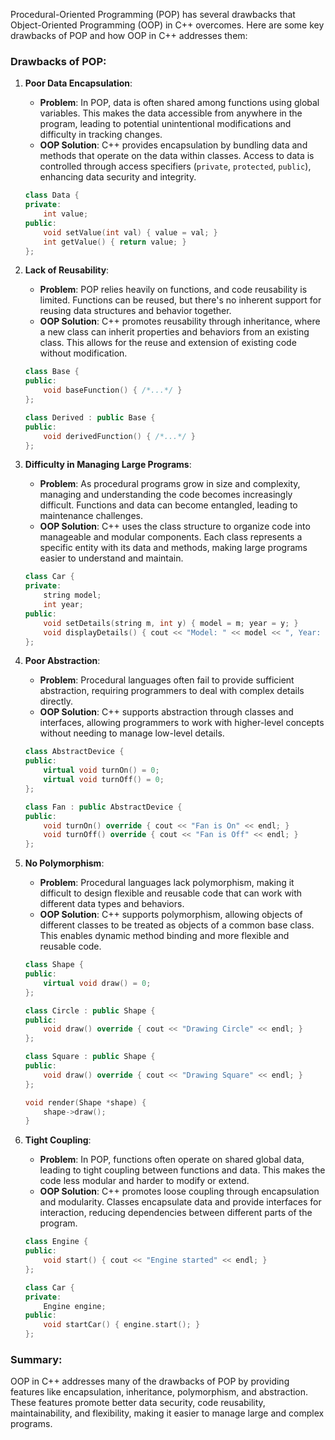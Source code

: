 Procedural-Oriented Programming (POP) has several drawbacks that Object-Oriented Programming (OOP) in C++ overcomes. Here are some key drawbacks of POP and how OOP in C++ addresses them:

### Drawbacks of POP:

1. **Poor Data Encapsulation**:
    - **Problem**: In POP, data is often shared among functions using global variables. This makes the data accessible from anywhere in the program, leading to potential unintentional modifications and difficulty in tracking changes.
    - **OOP Solution**: C++ provides encapsulation by bundling data and methods that operate on the data within classes. Access to data is controlled through access specifiers (`private`, `protected`, `public`), enhancing data security and integrity.

    ```cpp
    class Data {
    private:
        int value;
    public:
        void setValue(int val) { value = val; }
        int getValue() { return value; }
    };
    ```

2. **Lack of Reusability**:
    - **Problem**: POP relies heavily on functions, and code reusability is limited. Functions can be reused, but there's no inherent support for reusing data structures and behavior together.
    - **OOP Solution**: C++ promotes reusability through inheritance, where a new class can inherit properties and behaviors from an existing class. This allows for the reuse and extension of existing code without modification.

    ```cpp
    class Base {
    public:
        void baseFunction() { /*...*/ }
    };

    class Derived : public Base {
    public:
        void derivedFunction() { /*...*/ }
    };
    ```

3. **Difficulty in Managing Large Programs**:
    - **Problem**: As procedural programs grow in size and complexity, managing and understanding the code becomes increasingly difficult. Functions and data can become entangled, leading to maintenance challenges.
    - **OOP Solution**: C++ uses the class structure to organize code into manageable and modular components. Each class represents a specific entity with its data and methods, making large programs easier to understand and maintain.

    ```cpp
    class Car {
    private:
        string model;
        int year;
    public:
        void setDetails(string m, int y) { model = m; year = y; }
        void displayDetails() { cout << "Model: " << model << ", Year: " << year << endl; }
    };
    ```

4. **Poor Abstraction**:
    - **Problem**: Procedural languages often fail to provide sufficient abstraction, requiring programmers to deal with complex details directly.
    - **OOP Solution**: C++ supports abstraction through classes and interfaces, allowing programmers to work with higher-level concepts without needing to manage low-level details.

    ```cpp
    class AbstractDevice {
    public:
        virtual void turnOn() = 0;
        virtual void turnOff() = 0;
    };

    class Fan : public AbstractDevice {
    public:
        void turnOn() override { cout << "Fan is On" << endl; }
        void turnOff() override { cout << "Fan is Off" << endl; }
    };
    ```

5. **No Polymorphism**:
    - **Problem**: Procedural languages lack polymorphism, making it difficult to design flexible and reusable code that can work with different data types and behaviors.
    - **OOP Solution**: C++ supports polymorphism, allowing objects of different classes to be treated as objects of a common base class. This enables dynamic method binding and more flexible and reusable code.

    ```cpp
    class Shape {
    public:
        virtual void draw() = 0;
    };

    class Circle : public Shape {
    public:
        void draw() override { cout << "Drawing Circle" << endl; }
    };

    class Square : public Shape {
    public:
        void draw() override { cout << "Drawing Square" << endl; }
    };

    void render(Shape *shape) {
        shape->draw();
    }
    ```

6. **Tight Coupling**:
    - **Problem**: In POP, functions often operate on shared global data, leading to tight coupling between functions and data. This makes the code less modular and harder to modify or extend.
    - **OOP Solution**: C++ promotes loose coupling through encapsulation and modularity. Classes encapsulate data and provide interfaces for interaction, reducing dependencies between different parts of the program.

    ```cpp
    class Engine {
    public:
        void start() { cout << "Engine started" << endl; }
    };

    class Car {
    private:
        Engine engine;
    public:
        void startCar() { engine.start(); }
    };
    ```

### Summary:
OOP in C++ addresses many of the drawbacks of POP by providing features like encapsulation, inheritance, polymorphism, and abstraction. These features promote better data security, code reusability, maintainability, and flexibility, making it easier to manage large and complex programs.
